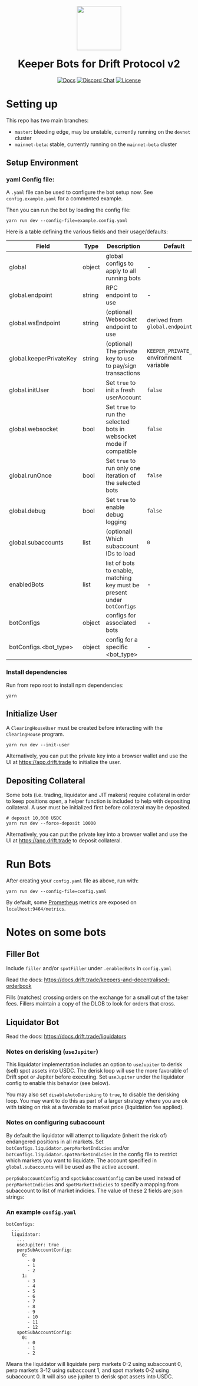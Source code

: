 <div align="center">
  <img height="120x" src="https://uploads-ssl.webflow.com/611580035ad59b20437eb024/616f97a42f5637c4517d0193_Logo%20(1)%20(1).png" />

  <h1 style="margin-top:20px;">Keeper Bots for Drift Protocol v2</h1>

  <p>
    <a href="https://docs.drift.trade/tutorial-keeper-bots"><img alt="Docs" src="https://img.shields.io/badge/docs-tutorials-blueviolet" /></a>
    <a href="https://discord.com/channels/849494028176588802/878700556904980500"><img alt="Discord Chat" src="https://img.shields.io/discord/889577356681945098?color=blueviolet" /></a>
    <a href="https://opensource.org/licenses/Apache-2.0"><img alt="License" src="https://img.shields.io/github/license/project-serum/anchor?color=blueviolet" /></a>
  </p>
</div>

# Setting up


This repo has two main branches:

* `master`: bleeding edge, may be unstable, currently running on the `devnet` cluster
* `mainnet-beta`: stable, currently running on the `mainnet-beta` cluster

## Setup Environment

### yaml Config file:

A `.yaml` file can be used to configure the bot setup now. See `config.example.yaml` for a commented example.

Then you can run the bot by loading the config file:
```shell
yarn run dev --config-file=example.config.yaml
```

Here is a table defining the various fields and their usage/defaults:

| Field             | Type   | Description | Default |
| ----------------- | ------ | --- | --- |
| global            | object | global configs to apply to all running bots | - |
| global.endpoint   | string | RPC endpoint to use | - |
| global.wsEndpoint | string | (optional) Websocket endpoint to use | derived from `global.endpoint` |
| global.keeperPrivateKey  | string | (optional) The private key to use to pay/sign transactions | `KEEPER_PRIVATE_KEY` environment variable |
| global.initUser   | bool   | Set `true` to init a fresh userAccount | `false` |
| global.websocket  | bool   | Set `true` to run the selected bots in websocket mode if compatible| `false` |
| global.runOnce    | bool   | Set `true` to run only one iteration of the selected bots | `false` |
| global.debug      | bool   | Set `true` to enable debug logging | `false` |
| global.subaccounts | list  | (optional) Which subaccount IDs to load | `0` |
| enabledBots       | list   | list of bots to enable, matching key must be present under `botConfigs` | - |
| botConfigs        | object | configs for associated bots | - |
| botConfigs.<bot_type> | object | config for a specific <bot_type> | - |


### Install dependencies

Run from repo root to install npm dependencies:
```shell
yarn
```


## Initialize User

A `ClearingHouseUser` must be created before interacting with the `ClearingHouse` program.

```shell
yarn run dev --init-user
```

Alternatively, you can put the private key into a browser wallet and use the UI at https://app.drift.trade to initialize the user.

## Depositing Collateral

Some bots (i.e. trading, liquidator and JIT makers) require collateral in order to keep positions open, a helper function is included to help with depositing collateral.
A user must be initialized first before collateral may be deposited.

```shell
# deposit 10,000 USDC
yarn run dev --force-deposit 10000
```

Alternatively, you can put the private key into a browser wallet and use the UI at https://app.drift.trade to deposit collateral.

# Run Bots

After creating your `config.yaml` file as above, run with:
  
```shell
yarn run dev --config-file=config.yaml
```

By default, some [Prometheus](https://prometheus.io/) metrics are exposed on `localhost:9464/metrics`.

# Notes on some bots

## Filler Bot

Include `filler` and/or `spotFiller` under `.enabledBots` in `config.yaml`


Read the docs: https://docs.drift.trade/keepers-and-decentralised-orderbook

Fills (matches) crossing orders on the exchange for a small cut of the taker fees. Fillers maintain a copy of the DLOB to look
for orders that cross.


## Liquidator Bot

Read the docs: https://docs.drift.trade/liquidators

### Notes on derisking (`useJupiter`)

This liquidator implementation includes an option to `useJupiter` to derisk (sell) spot assets into USDC. The derisk loop will use
the more favorable of Drift spot or Jupiter before executing. Set `useJupiter` under the liquidator config to enable this behavior
(see below).

You may also set `disableAutoDerisking` to `true`, to disable the derisking loop. You may want to do this as part of a larger strategy
where you are ok with taking on risk at a favorable to market price (liquidation fee applied).


### Notes on configuring subaccount

By default the liquidator will attempt to liqudate (inherit the risk of)
endangered positions in all markets. Set `botConfigs.liquidator.perpMarketIndicies` and/or `botConfigs.liquidator.spotMarketIndicies`
in the config file to restrict which markets you want to liquidate. The
account specified in `global.subaccounts` will be used as the active
account.

`perpSubaccountConfig` and `spotSubaccountConfig` can be used instead
of `perpMarketIndicies` and `spotMarketIndicies` to specify a mapping
from subaccount to list of market indicies. The value of these 2 fields
are json strings:

### An example `config.yaml`
```
botConfigs:
  ...
  liquidator:
    ...
    useJupiter: true
    perpSubAccountConfig:
      0:
        - 0
        - 1
        - 2
      1:
        - 3
        - 4
        - 5
        - 6
        - 7
        - 8
        - 9
        - 10
        - 11
        - 12
    spotSubAccountConfig:
      0:
        - 0
        - 1
        - 2
```
Means the liquidator will liquidate perp markets 0-2 using subaccount 0, perp markets 3-12 using subaccount 1, and spot markets 0-2 using subaccount 0. It will also use jupiter to derisk spot assets into USDC.